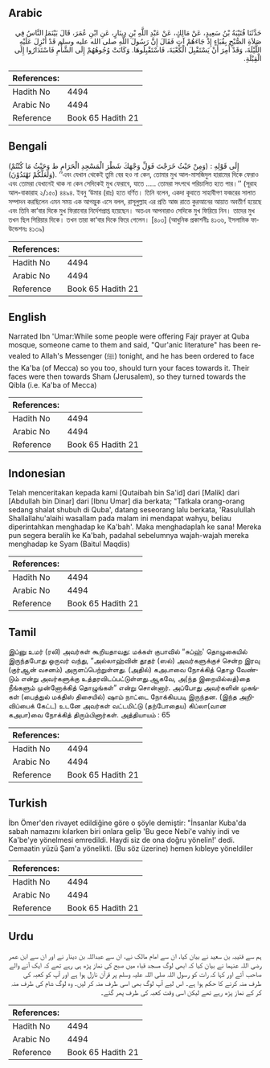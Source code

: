 ## Arabic


<div dir="rtl" lang="ar" style={{fontSize:'larger',backgroundColor:'#f8f9fa',padding:20}}>
حَدَّثَنَا قُتَيْبَةُ بْنُ سَعِيدٍ، عَنْ مَالِكٍ، عَنْ عَبْدِ اللَّهِ بْنِ دِينَارٍ، عَنِ ابْنِ عُمَرَ، قَالَ بَيْنَمَا النَّاسُ فِي صَلاَةِ الصُّبْحِ بِقُبَاءٍ إِذْ جَاءَهُمْ آتٍ فَقَالَ إِنَّ رَسُولَ اللَّهِ صلى الله عليه وسلم قَدْ أُنْزِلَ عَلَيْهِ اللَّيْلَةَ، وَقَدْ أُمِرَ أَنْ يَسْتَقْبِلَ الْكَعْبَةَ، فَاسْتَقْبِلُوهَا‏.‏ وَكَانَتْ وُجُوهُهُمْ إِلَى الشَّأْمِ فَاسْتَدَارُوا إِلَى الْقِبْلَةِ‏.‏
</div>
<div style={{backgroundColor:'#f8f9fa',padding:20, marginBottom: 10}}><table> <thead> <tr> <th>References:</th> <th></th> </tr> </thead> <tbody><tr><td>Hadith No</td><td>4494</td></tr><tr><td>Arabic No</td><td>4494</td></tr><tr><td>Reference</td><td>Book 65 Hadith 21</td></tr></tbody></table></div>

## Bengali


<div dir="ltr" lang="bn" style={{fontSize:'larger',backgroundColor:'#f8f9fa',padding:20}}>
(وَمِنْ حَيْثُ خَرَجْتَ فَوَلِّ وَجْهَكَ شَطْرَ الْمَسْجِدِ الْحَرَامِ ط وَحَيْثُ مَا كُنْتُمْ) إِلَى قَوْلِهِ : (وَلَعَلَّكُمْ تَهْتَدُوْنَ). ‘‘এবং যেখান থেকেই তুমি বের হও না কেন, তোমার মুখ আল-মাসজিদুল হারামের দিকে ফেরাও এবং তোমরা যেখানেই থাক না কেন সেদিকেই মুখ ফেরাবে, যাতে ..... তোমরা সৎপথে পরিচালিত হতে পার।’’ (সূরাহ আল-বাকারাহ ২/১৫০) ৪৪৯৪. ইবনু ‘উমার (রাঃ) হতে বর্ণিত। তিনি বলেন, একদা কূবাতে সাহাবীগণ ফজরের সালাত সম্পাদন করছিলেন এমন সময় এক আগন্তুক এসে বলল, রাসূলুল্লাহ এর প্রতি আজ রাতে কুরআনের আয়াত অবতীর্ণ হয়েছে এবং তিনি কা‘বার দিকে মুখ ফিরানোর নির্দেশপ্রাপ্ত হয়েছেন। অতএব আপনারাও সেদিকে মুখ ফিরিয়ে নিন। তাদের মুখ তখন ছিল সিরিয়ার দিকে। তখন তারা কা‘বার দিকে ফিরে গেলেন। [৪০৩] (আধুনিক প্রকাশনীঃ ৪১৩৬, ইসলামিক ফাউন্ডেশনঃ ৪১৩৯)
</div>
<div style={{backgroundColor:'#f8f9fa',padding:20, marginBottom: 10}}><table> <thead> <tr> <th>References:</th> <th></th> </tr> </thead> <tbody><tr><td>Hadith No</td><td>4494</td></tr><tr><td>Arabic No</td><td>4494</td></tr><tr><td>Reference</td><td>Book 65 Hadith 21</td></tr></tbody></table></div>

## English


<div dir="ltr" lang="en" style={{fontSize:'larger',backgroundColor:'#f8f9fa',padding:20}}>
Narrated Ibn 'Umar:While some people were offering Fajr prayer at Quba mosque, someone came to them and said, "Qur'anic literature" has been revealed to Allah's Messenger (ﷺ) tonight, and he has been ordered to face the Ka'ba (of Mecca) so you too, should turn your faces towards it. Their faces were then towards Sham (Jerusalem), so they turned towards the Qibla (i.e. Ka'ba of Mecca)
</div>
<div style={{backgroundColor:'#f8f9fa',padding:20, marginBottom: 10}}><table> <thead> <tr> <th>References:</th> <th></th> </tr> </thead> <tbody><tr><td>Hadith No</td><td>4494</td></tr><tr><td>Arabic No</td><td>4494</td></tr><tr><td>Reference</td><td>Book 65 Hadith 21</td></tr></tbody></table></div>

## Indonesian


<div dir="ltr" lang="id" style={{fontSize:'larger',backgroundColor:'#f8f9fa',padding:20}}>
Telah menceritakan kepada kami [Qutaibah bin Sa'id] dari [Malik] dari [Abdullah bin Dinar] dari [Ibnu Umar] dia berkata; "Tatkala orang-orang sedang shalat shubuh di Quba', datang seseorang lalu berkata, 'Rasulullah Shallallahu'alaihi wasallam pada malam ini mendapat wahyu, beliau diperintahkan menghadap ke Ka'bah'. Maka menghadaplah ke sana! Mereka pun segera beralih ke Ka'bah, padahal sebelumnya wajah-wajah mereka menghadap ke Syam (Baitul Maqdis)
</div>
<div style={{backgroundColor:'#f8f9fa',padding:20, marginBottom: 10}}><table> <thead> <tr> <th>References:</th> <th></th> </tr> </thead> <tbody><tr><td>Hadith No</td><td>4494</td></tr><tr><td>Arabic No</td><td>4494</td></tr><tr><td>Reference</td><td>Book 65 Hadith 21</td></tr></tbody></table></div>

## Tamil


<div dir="ltr" lang="ta" style={{fontSize:'larger',backgroundColor:'#f8f9fa',padding:20}}>
இப்னு உமர் (ரலி) அவர்கள் கூறியதாவது: மக்கள் குபாவில் “சுப்ஹ்' தொழுகையில் இருந்தபோது ஒருவர் வந்து, “அல்லாஹ்வின் தூதர் (ஸல்) அவர்களுக்குச் சென்ற இரவு (குர்ஆன் வசனம்) அருளப்பெற்றுள்ளது. (அதில்) கஅபாவை நோக்கித் தொழ வேண்டும் என்று அவர்களுக்கு உத்தரவிடப்பட்டுள்ளது.ஆகவே, அ(ந்த இறையில்லத்)தை நீங்களும் முன்னோக்கித் தொழுங்கள்” என்று சொன்னார். அப்போது அவர்களின் முகங்கள் (பைத்துல் மக்திஸ் திசையில்) ஷாம் நாட்டை நோக்கியபடி இருந்தன. (இந்த அறிவிப்பைக் கேட்ட) உடனே அவர்கள் வட்டமிட்டு (தற்போதைய) கிப்லா(வான கஅபா)வை நோக்கித் திரும்பினார்கள். அத்தியாயம் : 65
</div>
<div style={{backgroundColor:'#f8f9fa',padding:20, marginBottom: 10}}><table> <thead> <tr> <th>References:</th> <th></th> </tr> </thead> <tbody><tr><td>Hadith No</td><td>4494</td></tr><tr><td>Arabic No</td><td>4494</td></tr><tr><td>Reference</td><td>Book 65 Hadith 21</td></tr></tbody></table></div>

## Turkish


<div dir="ltr" lang="tr" style={{fontSize:'larger',backgroundColor:'#f8f9fa',padding:20}}>
İbn Ömer'den rivayet edildiğine göre o şöyle demiştir: "İnsanlar Kuba'da sabah namazını kılarken biri onlara gelip 'Bu gece Nebi'e vahiy indi ve Ka'be'ye yönelmesi emredildi. Haydi siz de ona doğru yönelin!' dedi. Cemaatin yüzü Şam'a yönelikti. (Bu söz üzerine) hemen kıbleye yöneldiler
</div>
<div style={{backgroundColor:'#f8f9fa',padding:20, marginBottom: 10}}><table> <thead> <tr> <th>References:</th> <th></th> </tr> </thead> <tbody><tr><td>Hadith No</td><td>4494</td></tr><tr><td>Arabic No</td><td>4494</td></tr><tr><td>Reference</td><td>Book 65 Hadith 21</td></tr></tbody></table></div>

## Urdu


<div dir="rtl" lang="ur" style={{fontSize:'larger',backgroundColor:'#f8f9fa',padding:20}}>
ہم سے قتیبہ بن سعید نے بیان کیا، ان سے امام مالک نے، ان سے عبداللہ بن دینار نے اور ان سے ابن عمر رضی اللہ عنہما نے بیان کیا کہ ابھی لوگ مسجد قباء میں صبح کی نماز پڑھ ہی رہے تھے کہ ایک آنے والے صاحب آئے اور کہا کہ رات کو رسول اللہ صلی اللہ علیہ وسلم پر قرآن نازل ہوا ہے اور آپ کو کعبہ کی طرف منہ کرنے کا حکم ہوا ہے۔ اس لیے آپ لوگ بھی اسی طرف منہ کر لیں۔ وہ لوگ شام کی طرف منہ کر کے نماز پڑھ رہے تھے لیکن اسی وقت کعبہ کی طرف پھر گئے۔
</div>
<div style={{backgroundColor:'#f8f9fa',padding:20, marginBottom: 10}}><table> <thead> <tr> <th>References:</th> <th></th> </tr> </thead> <tbody><tr><td>Hadith No</td><td>4494</td></tr><tr><td>Arabic No</td><td>4494</td></tr><tr><td>Reference</td><td>Book 65 Hadith 21</td></tr></tbody></table></div>